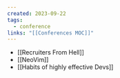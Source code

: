 ```yaml
---
created: 2023-09-22
tags:
  - conference
links: "[[Conferences MOC]]"
---
```


- [[Recruiters From Hell]]
- [[NeoVim]]
- [[Habits of highly effective Devs]]
